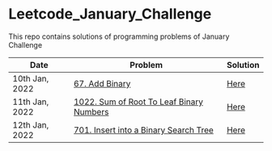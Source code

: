 # Leetcode_January_Challenge
This repo contains solutions of programming problems  of January Challenge

| Date | Problem | Solution |
| --- | --- | --- |
| 10th Jan, 2022 | [67. Add Binary](https://leetcode.com/problems/add-binary/) | [Here](https://github.com/Achal-Hingrajiya/Leetcode_January_Challenge/tree/main/67_Add%20Binary_(10th%20Jan%202022)) |
| 11th Jan, 2022 | [1022. Sum of Root To Leaf Binary Numbers](https://leetcode.com/problems/sum-of-root-to-leaf-binary-numbers/) | [Here](https://github.com/Achal-Hingrajiya/Leetcode_January_Challenge/tree/main/1022_Sum%20of%20Root%20To%20Leaf%20Binary%20Numbers_(11th%20Jan%202022)) |
| 12th Jan, 2022 | [701. Insert into a Binary Search Tree](https://leetcode.com/problems/insert-into-a-binary-search-tree/) | [Here](701_Insert%20into%20a%20Binary%20Search%20Tree_(12th%20Jan%202022)) |
